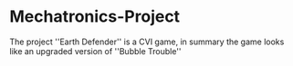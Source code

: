 # Mechatronics-Project
The project ''Earth Defender'' is a CVI game, in summary the game looks like an upgraded version of ''Bubble Trouble''
